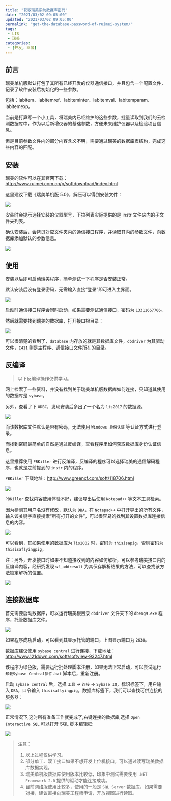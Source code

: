 ```yaml
---
title: "获取瑞美系统数据库密码"
date: "2021/03/02 09:05:00"
updated: "2021/03/02 09:05:00"
permalink: "get-the-database-password-of-ruimei-system/"
tags:
 - LIS
 - 瑞美
categories:
 - [开发, 业务]
---
```


## 前言

瑞美单机版默认打包了其所有已经开发的仪器通信接口，并且包含一个配置文件，记录了软件安装后初始化的一些参数。

包括：labitem、labitemref、labiteminter、labitemval、labitemparam、labitemexp。

当前是打算写一个小工具，将瑞美内已经维护的这些参数，批量读取到我们的云检测数据库中，作为以后新增仪器的基础参数，方便未来维护仪器以及检验项目信息。

但是目前参数文件内的部分内容含义不明，需要通过瑞美的数据库表结构，完成这些内容的匹配。

## 安装

瑞美的软件可以在其官网下载：http://www.ruimei.com.cn/p/softdownload/index.html

这里建议下载《瑞美单机版 5.0》，解压可以得到安装文件：

![](https://hd2y.oss-cn-beijing.aliyuncs.com/get-the-database-password-of-ruimei-system-01.png)

安装时会提示选择安装的仪器型号，下拉列表实际提供的是 instr 文件夹内的子文件夹列表。

确认安装后，会拷贝对应文件夹内的通信接口程序，并读取其内的参数文件，向数据库添加默认的参数信息。

![](https://hd2y.oss-cn-beijing.aliyuncs.com/get-the-database-password-of-ruimei-system-02.png)

## 使用

安装以后即可启动瑞美程序，简单测试一下程序是否安装正常。

默认安装后没有登录密码，无需输入直接“登录”即可进入主界面。

![](https://hd2y.oss-cn-beijing.aliyuncs.com/get-the-database-password-of-ruimei-system-03.png)

启动时通信接口程序会同时启动，如果需要测试通信接口，密码为 `13311667706`。

然后就需要找到瑞美的数据库，打开接口根目录：

![](https://hd2y.oss-cn-beijing.aliyuncs.com/get-the-database-password-of-ruimei-system-04.png)

可以很清楚的看到了，`database` 内存放的就是其数据库文件，`dbdriver` 为其驱动文件，`E411` 则是主程序、通信接口文件所在的目录。

## 反编译

> 以下反编译操作仅供学习。

网上检索了一些资料，并没有找到关于瑞美单机版数据库如何连接，只知道其使用的数据库是 `sybase`。

另外，查看了下 `ODBC`，发现安装后多出了一个名为 `lis2017` 的数据源。

![](https://hd2y.oss-cn-beijing.aliyuncs.com/get-the-database-password-of-ruimei-system-05.png)

而该数据库文件默认是带有密码，无法使用 `Windows 身份认证` 等认证方式进行登录。

而找到密码最简单的自然是通过反编译，查看程序里如何获取数据库身份认证信息。

这里推荐使用 `PBKiller` 进行反编译，反编译的程序可以选择瑞美的通信解码程序，也就是之前提到的 `instr` 内的程序。

`PBKiller` 下载地址：http://www.greenxf.com/soft/118706.html

![](https://hd2y.oss-cn-beijing.aliyuncs.com/get-the-database-password-of-ruimei-system-06.png)

`PBKiller` 查找内容使用体验不好，建议导出后使用 `Notepad++` 等文本工具检索。

因为猜测其用户名没有修改，默认为 `DBA`，在 `Notepad++` 中打开导出的所有文件，输入该关键字直接搜索“所有打开的文件”，可以很容易的找到其设置数据库连接信息的内容。

![](https://hd2y.oss-cn-beijing.aliyuncs.com/get-the-database-password-of-ruimei-system-07.png)

可以看到，其如果使用的数据库为 `lis2002` 时，密码为 `thisisapig`，否则密码为 `thisisaflyingpig`。

注：另外，开发接口时如果不知道接收到的内容如何解析，可以参考瑞美接口内的反编译内容，经研究发现 `wf_addresult` 为其保存解析结果的方法，可以查找该方法锁定解析的位置。

![](https://hd2y.oss-cn-beijing.aliyuncs.com/get-the-database-password-of-ruimei-system-08.png)

## 连接数据库

首先需要启动数据库，可以运行瑞美根目录 `dbdriver` 文件夹下的 `dbeng9.exe` 程序，托管数据库文件。

![](https://hd2y.oss-cn-beijing.aliyuncs.com/get-the-database-password-of-ruimei-system-09.png)

如果程序成功启动，可以看到其显示托管的端口，上图显示端口为 `2638`。

数据库建议使用 `sybase central` 进行连接，下载地址：http://www.121down.com/soft/softview-93247.html

该程序为绿色版，需要运行批处理脚本注册，如果无法正常启动，可以尝试运行 `卸载Sybase Central插件.bat` 脚本后，重新注册。

启动 `sybase central` 后，选择 `工具` → `连接` → `Sybase IQ`，标识标签下，用户输入 `DBA`，口令输入 `thisisaflyingpig`，数据库标签下，我们可以查找可供连接的服务器：

![](https://hd2y.oss-cn-beijing.aliyuncs.com/get-the-database-password-of-ruimei-system-10.png)

正常情况下,这时所有准备工作就完成了,右键连接的数据库,选择 `Open Interactive SQL` 可以打开 SQL 脚本编辑框:

![](https://hd2y.oss-cn-beijing.aliyuncs.com/get-the-database-password-of-ruimei-system-11.png)

> 注意：  
> 1. 以上过程仅供学习。
> 2. 部分单工、双工接口如果不想开发上位机接口，可以通过读写瑞美数据库数据实现。
> 3. 瑞美单机版数据库使用版本比较低，印象中测试需要使用 `.NET Framework 2.0` 提供的驱动才能连接成功。
> 4. 目前网络版使用比较多，使用的一般是 `SQL Server` 数据库，如果需要对接，建议直接向瑞美工程师申请，开放视图进行读取。
